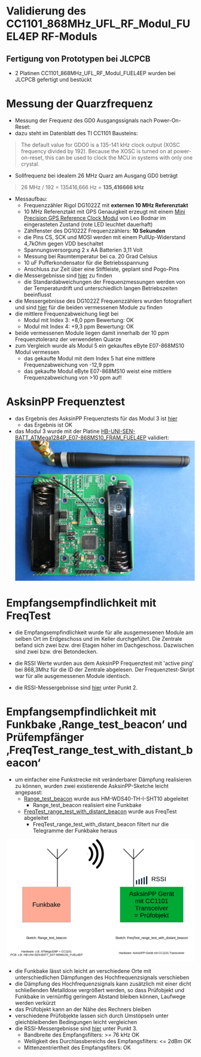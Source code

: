 # Validierung des CC1101_868MHz_UFL_RF_Modul_FUEL4EP RF-Moduls




## Fertigung von Prototypen bei JLCPCB

- 2 Platinen CC1101_868MHz_UFL_RF_Modul_FUEL4EP wurden bei JLCPCB gefertigt und bestückt


# Messung der Quarzfrequenz

- Messung der Frequenz des GD0 Ausgangssignals nach Power-On-Reset:
- dazu steht im Datenblatt des TI CC1101 Bausteins:

> The default value for GDO0 is a 135-141 kHz clock output (XOSC frequency divided by 192). Because the
XOSC is turned on at power-on-reset, this can be used to clock the MCU in systems with only one crystal.

- Sollfrequenz bei idealem 26 MHz Quarz am Ausgang GD0 beträgt

>  26 MHz / 192 = 135416,666 Hz = **135,416666 kHz**

- Messaufbau:
	+ Frequenzzähler Rigol DG1022Z mit **externen 10 MHz Referenztakt**
	+ 10 MHz Referenztakt mit GPS Genauigkeit erzeugt mit einem [Mini Precision GPS Reference Clock Modul](https://www.leobodnar.com/shop/index.php?main_page=product_info&products_id=301) von Leo Bodnar im eingerasteten Zustand (rote LED leuchtet dauerhaft)
	+ Zählfenster des DG1022Z Frequenzzählers: **10 Sekunden**
	+ die Pins CS, SCK und MOSI werden mit einem PullUp-Widerstand 4,7kOhm gegen VDD beschaltet
	+ Spannungsversorgung 2 x AA Batterien 3,11 Volt
	+ Messung bei Raumtemperatur bei ca. 20 Grad Celsius
	+ 10 uF Pufferkondensator für die Betriebsspannung
	+ Anschluss zur Zeit über eine Stiftleiste, geplant sind Pogo-Pins
- die Messergebnisse sind [hier](./validation_results.pdf) zu finden
	+ die Standardabweichungen der Frequenzmessungen werden von der Temperaturdrift und unterschiedlich langen Betriebszeiten beeinflusst
- die Messergebnisse des DG1022Z Frequenzzählers wurden fotografiert und sind [hier](./measurement_results) für die beiden vermessenen Module zu finden
- die mittlere Frequenzabweichung liegt bei
	+ Modul mit Index 3:	+8,0 ppm		Bewertung: OK
	+ Modul mit Index 4:	+9,3 ppm		Bewertung: OK
- beide vermessenen Module liegen damit innerhalb der 10 ppm Frequenztoleranz der verwendeten Quarze
- zum Vergleich wurde als Modul 5 ein gekauftes eByte E07-868MS10 Modul vermessen
	+ das gekaufte Modul mit dem Index 5 hat eine mittlere Frequenzabweichung von -12,9 ppm
	+ das gekaufte Modul eByte E07-868MS10 weist eine mittlere Frequenzabweichung von >10 ppm auf!
	
# AsksinPP Frequenztest

- das Ergebnis des AsksinPP Frequenztests für das Modul 3 ist [hier](./measurement_results/CC1101_868MHz_UFL_RF_Modul_FUEL4EP_3/FreqTest_serial_monitor_3.log)
	+ das Ergebnis ist OK
- das Modul 3 wurde mit der Platine [HB-UNI-SEN-BATT_ATMega1284P_E07-868MS10_FRAM_FUEL4EP](https://github.com/FUEL4EP/HomeAutomation/tree/master/AsksinPP_developments/PCBs/HB-UNI-SEN-BATT_ATMega1284P_E07-868MS10_FRAM_FUEL4EP) validiert:
![pic](../PNGs/prototype_3_on_HB-UNI-SEN-BATT_ATMega1284P_E07-868MS10_FRAM_FUEL4EP.png)

# Empfangsempfindlichkeit mit FreqTest

- die Empfangsempfindlichkeit wurde für alle ausgemessenen Module am selben Ort im Erdgeschoss und im Keller durchgeführt. Die Zentrale befand sich zwei bzw. drei Etagen höher im Dachgeschoss. Dazwischen sind zwei bzw. drei Betondecken.
- die RSSI Werte wurden aus dem AsksinPP Frequenztest mit 'active ping' bei 868,3Mhz für die ID der Zentrale abgelesen. Der Frequenztest-Skript war für alle ausgemessenen Module identisch.

- die RSSI-Messergebnisse sind [hier](./validation_results.pdf) unter Punkt 2.
 
 
# Empfangsempfindlichkeit mit Funkbake ‚Range_test_beacon’ und Prüfempfänger ‚FreqTest_range_test_with_distant_beacon‘
 
 - um einfacher eine Funkstrecke mit veränderbarer Dämpfung realisieren zu können, wurden zwei existierende AsksinPP-Sketche leicht angepasst:
 	- [Range_test_beacon](https://github.com/FUEL4EP/HomeAutomation/tree/master/AsksinPP_developments/sketches/Range_test_beacon) wurde aus HM-WDS40-TH-I-SHT10 abgeleitet
	 	+ Range_test_beacon realisiert eine Funkbake
 	-  [FreqTest_range_test_with_distant_beacon](https://github.com/FUEL4EP/HomeAutomation/tree/master/AsksinPP_developments/sketches/FreqTest_range_test_with_distant_beacon) wurde aus FreqTest abgeleitet
	 	* FreqTest_range_test_with_distant_beacon filtert nur die Telegramme der Funkbake heraus
	 
![pic](../PNGs/Tranceiver_range_evaluation_scheme.png)

- die Funkbake lässt sich leicht an verschiedene Orte mit unterschiedlichen Dämpfungen des Hochfrequenzsignals verschieben
- die Dämpfung des Hochfrequenzsignals kann zusätzlich mit einer dicht schließenden Metalldose vergrößert werden, so dass Prüfobjekt und Funkbake in vernünftig geringem Abstand bleiben können, Laufwege werden verkürzt
- das Prüfobjekt kann an der Nähe des Rechners bleiben
- verschiedene Prüfobjekte lassen sich durch Umstöpseln unter gleichbleibenden Bedingungen leicht vergleichen
- die RSSI-Messergebnisse sind [hier](./validation_results.pdf) unter Punkt 3.
	+ Bandbreite des Empfangsfilters: >= 76 kHz          OK
	* Welligkeit des Durchlassbereichs des Empfangsfilters: <= 2dBm  OK
	* Mittenzentriertheit des Empfangsfilters: OK